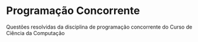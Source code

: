 # Programação Concorrente
Questões resolvidas da disciplina de programação concorrente do Curso de Ciência da Computação
